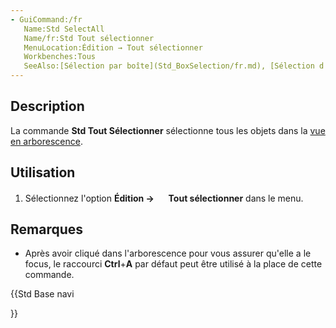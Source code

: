 ```yaml
---
- GuiCommand:/fr
   Name:Std SelectAll
   Name/fr:Std Tout sélectionner 
   MenuLocation:Édition → Tout sélectionner
   Workbenches:Tous
   SeeAlso:[Sélection par boîte](Std_BoxSelection/fr.md), [Sélection d'éléments](Std_BoxElementSelection/fr.md)
---
```


## Description

La commande **Std Tout Sélectionner** sélectionne tous les objets dans la [vue en arborescence](tree_view/fr.md).

## Utilisation

1.  Sélectionnez l\'option **Édition  → <img src="images/Std_SelectAll.svg" width=16px> Tout sélectionner** dans le menu.

## Remarques

-   Après avoir cliqué dans l\'arborescence pour vous assurer qu\'elle a le focus, le raccourci **Ctrl**+**A** par défaut peut être utilisé à la place de cette commande.





{{Std Base navi

}}  
